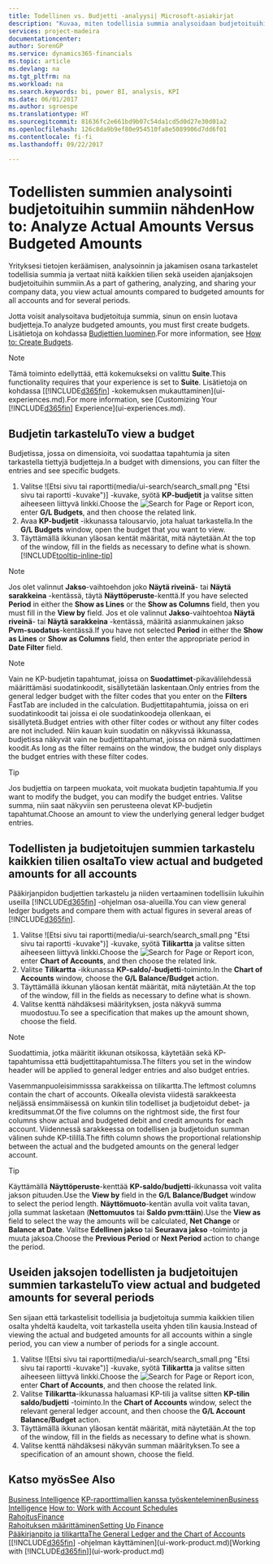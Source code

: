 ```yaml
---
title: Todellinen vs. Budjetti -analyysi| Microsoft-asiakirjat
description: "Kuvaa, miten todellisia summia analysoidaan budjetoituihin summiin nähden."
services: project-madeira
documentationcenter: 
author: SorenGP
ms.service: dynamics365-financials
ms.topic: article
ms.devlang: na
ms.tgt_pltfrm: na
ms.workload: na
ms.search.keywords: bi, power BI, analysis, KPI
ms.date: 06/01/2017
ms.author: sgroespe
ms.translationtype: HT
ms.sourcegitcommit: 81636fc2e661bd9b07c54da1cd5d0d27e30d01a2
ms.openlocfilehash: 126c8da9b9ef80e954510fa8e5089906d7dd6f01
ms.contentlocale: fi-fi
ms.lasthandoff: 09/22/2017

---
```

# <a name="how-to-analyze-actual-amounts-versus-budgeted-amounts"></a><span data-ttu-id="e3057-103">Todellisten summien analysointi budjetoituihin summiin nähden</span><span class="sxs-lookup"><span data-stu-id="e3057-103">How to: Analyze Actual Amounts Versus Budgeted Amounts</span></span>
<span data-ttu-id="e3057-104">Yrityksesi tietojen keräämisen, analysoinnin ja jakamisen osana tarkastelet todellisia summia ja vertaat niitä kaikkien tilien sekä useiden ajanjaksojen budjetoituihin summiin.</span><span class="sxs-lookup"><span data-stu-id="e3057-104">As a part of gathering, analyzing, and sharing your company data, you view actual amounts compared to budgeted amounts for all accounts and for several periods.</span></span>

<span data-ttu-id="e3057-105">Jotta voisit analysoitava budjetoituja summia, sinun on ensin luotava budjetteja.</span><span class="sxs-lookup"><span data-stu-id="e3057-105">To analyze budgeted amounts, you must first create budgets.</span></span> <span data-ttu-id="e3057-106">Lisätietoja on kohdassa [Budjettien luominen](finance-how-create-budgets.md).</span><span class="sxs-lookup"><span data-stu-id="e3057-106">For more information, see [How to: Create Budgets](finance-how-create-budgets.md).</span></span>

> [!NOTE]  
>   <span data-ttu-id="e3057-107">Tämä toiminto edellyttää, että kokemukseksi on valittu **Suite**.</span><span class="sxs-lookup"><span data-stu-id="e3057-107">This functionality requires that your experience is set to **Suite**.</span></span> <span data-ttu-id="e3057-108">Lisätietoja on kohdassa [[!INCLUDE[d365fin](includes/d365fin_md.md)] -kokemuksen mukauttaminen](ui-experiences.md).</span><span class="sxs-lookup"><span data-stu-id="e3057-108">For more information, see [Customizing Your [!INCLUDE[d365fin](includes/d365fin_md.md)] Experience](ui-experiences.md).</span></span>

## <a name="to-view-a-budget"></a><span data-ttu-id="e3057-109">Budjetin tarkastelu</span><span class="sxs-lookup"><span data-stu-id="e3057-109">To view a budget</span></span>
<span data-ttu-id="e3057-110">Budjetissa, jossa on dimensioita, voi suodattaa tapahtumia ja siten tarkastella tiettyjä budjetteja.</span><span class="sxs-lookup"><span data-stu-id="e3057-110">In a budget with dimensions, you can filter the entries and see specific budgets.</span></span>

1. <span data-ttu-id="e3057-111">Valitse ![Etsi sivu tai raportti(media/ui-search/search_small.png "Etsi sivu tai raportti -kuvake")] -kuvake, syötä **KP-budjetit** ja valitse sitten aiheeseen liittyvä linkki.</span><span class="sxs-lookup"><span data-stu-id="e3057-111">Choose the ![Search for Page or Report](media/ui-search/search_small.png "Search for Page or Report icon") icon, enter **G/L Budgets**, and then choose the related link.</span></span>
2. <span data-ttu-id="e3057-112">Avaa **KP-budjetit** -ikkunassa talousarvio, jota haluat tarkastella.</span><span class="sxs-lookup"><span data-stu-id="e3057-112">In the **G/L Budgets** window, open the budget that you want to view.</span></span>  
3. <span data-ttu-id="e3057-113">Täyttämällä ikkunan yläosan kentät määrität, mitä näytetään.</span><span class="sxs-lookup"><span data-stu-id="e3057-113">At the top of the window, fill in the fields as necessary to define what is shown.</span></span> [!INCLUDE[tooltip-inline-tip](includes/tooltip-inline-tip_md.md)]

> [!NOTE]  
>   <span data-ttu-id="e3057-114">Jos olet valinnut **Jakso**-vaihtoehdon joko **Näytä riveinä**- tai **Näytä sarakkeina** -kentässä, täytä **Näyttöperuste**-kenttä.</span><span class="sxs-lookup"><span data-stu-id="e3057-114">If you have selected **Period** in either the **Show as Lines** or the **Show as Columns** field, then you must fill in the **View by** field.</span></span> <span data-ttu-id="e3057-115">Jos et ole valinnut **Jakso**-vaihtoehtoa **Näytä riveinä**- tai **Näytä sarakkeina** -kentässä, määritä asianmukainen jakso **Pvm-suodatus**-kentässä.</span><span class="sxs-lookup"><span data-stu-id="e3057-115">If you have not selected **Period** in either the **Show as Lines** or **Show as Columns** field, then enter the appropriate period in **Date Filter** field.</span></span>  

> [!NOTE]  
>   <span data-ttu-id="e3057-116">Vain ne KP-budjetin tapahtumat, joissa on **Suodattimet**-pikavälilehdessä määrittämäsi suodatinkoodit, sisällytetään laskentaan.</span><span class="sxs-lookup"><span data-stu-id="e3057-116">Only entries from the general ledger budget with the filter codes that you enter on the **Filters** FastTab are included in the calculation.</span></span> <span data-ttu-id="e3057-117">Budjettitapahtumia, joissa on eri suodatinkoodit tai joissa ei ole suodatinkoodeja ollenkaan, ei sisällytetä.</span><span class="sxs-lookup"><span data-stu-id="e3057-117">Budget entries with other filter codes or without any filter codes are not included.</span></span> <span data-ttu-id="e3057-118">Niin kauan kuin suodatin on näkyvissä ikkunassa, budjetissa näkyvät vain ne budjettitapahtumat, joissa on nämä suodattimen koodit.</span><span class="sxs-lookup"><span data-stu-id="e3057-118">As long as the filter remains on the window, the budget only displays the budget entries with these filter codes.</span></span>  

> [!TIP]  
>   <span data-ttu-id="e3057-119">Jos budjettia on tarpeen muokata, voit muokata budjetin tapahtumia.</span><span class="sxs-lookup"><span data-stu-id="e3057-119">If you want to modify the budget, you can modify the budget entries.</span></span> <span data-ttu-id="e3057-120">Valitse summa, niin saat näkyviin sen perusteena olevat KP-budjetin tapahtumat.</span><span class="sxs-lookup"><span data-stu-id="e3057-120">Choose an amount to view the underlying general ledger budget entries.</span></span>

## <a name="to-view-actual-and-budgeted-amounts-for-all-accounts"></a><span data-ttu-id="e3057-121">Todellisten ja budjetoitujen summien tarkastelu kaikkien tilien osalta</span><span class="sxs-lookup"><span data-stu-id="e3057-121">To view actual and budgeted amounts for all accounts</span></span>  
<span data-ttu-id="e3057-122">Pääkirjanpidon budjettien tarkastelu ja niiden vertaaminen todellisiin lukuihin useilla [!INCLUDE[d365fin](includes/d365fin_md.md)] -ohjelman osa-alueilla.</span><span class="sxs-lookup"><span data-stu-id="e3057-122">You can view general ledger budgets and compare them with actual figures in several areas of [!INCLUDE[d365fin](includes/d365fin_md.md)].</span></span>

1. <span data-ttu-id="e3057-123">Valitse ![Etsi sivu tai raportti(media/ui-search/search_small.png "Etsi sivu tai raportti -kuvake")] -kuvake, syötä **Tilikartta** ja valitse sitten aiheeseen liittyvä linkki.</span><span class="sxs-lookup"><span data-stu-id="e3057-123">Choose the ![Search for Page or Report](media/ui-search/search_small.png "Search for Page or Report icon") icon, enter **Chart of Accounts**, and then choose the related link.</span></span>  
2. <span data-ttu-id="e3057-124">Valitse **Tilikartta** -ikkunassa **KP-saldo/-budjetti**-toiminto.</span><span class="sxs-lookup"><span data-stu-id="e3057-124">In the **Chart of Accounts** window, choose the **G/L Balance/Budget** action.</span></span>
3. <span data-ttu-id="e3057-125">Täyttämällä ikkunan yläosan kentät määrität, mitä näytetään.</span><span class="sxs-lookup"><span data-stu-id="e3057-125">At the top of the window, fill in the fields as necessary to define what is shown.</span></span>  
4. <span data-ttu-id="e3057-126">Valitse kenttä nähdäksesi määrityksen, josta näkyvä summa muodostuu.</span><span class="sxs-lookup"><span data-stu-id="e3057-126">To see a specification that makes up the amount shown, choose the field.</span></span>  

> [!NOTE]  
>   <span data-ttu-id="e3057-127">Suodattimia, jotka määritit ikkunan otsikossa, käytetään sekä KP-tapahtumissa että budjettitapahtumissa.</span><span class="sxs-lookup"><span data-stu-id="e3057-127">The filters you set in the window header will be applied to general ledger entries and also budget entries.</span></span>

<span data-ttu-id="e3057-128">Vasemmanpuoleisimmisssa sarakkeissa on tilikartta.</span><span class="sxs-lookup"><span data-stu-id="e3057-128">The leftmost columns contain the chart of accounts.</span></span> <span data-ttu-id="e3057-129">Oikealla olevista viidestä sarakkeesta neljässä ensimmäisessä on kunkin tilin todelliset ja budjetoidut debet- ja kreditsummat.</span><span class="sxs-lookup"><span data-stu-id="e3057-129">Of the five columns on the rightmost side, the first four columns show actual and budgeted debit and credit amounts for each account.</span></span> <span data-ttu-id="e3057-130">Viidennessä sarakkeessa on todellisen ja budjetoidun summan välinen suhde KP-tilillä.</span><span class="sxs-lookup"><span data-stu-id="e3057-130">The fifth column shows the proportional relationship between the actual and the budgeted amounts on the general ledger account.</span></span>  

> [!TIP]  
>   <span data-ttu-id="e3057-131">Käyttämällä **Näyttöperuste**-kenttää **KP-saldo/budjetti**-ikkunassa voit valita jakson pituuden.</span><span class="sxs-lookup"><span data-stu-id="e3057-131">Use the **View by** field in the **G/L Balance/Budget** window to select the period length.</span></span> <span data-ttu-id="e3057-132">**Näyttömuoto**-kentän avulla voit valita tavan, jolla summat lasketaan (**Nettomuutos** tai **Saldo pvm:ttäin**).</span><span class="sxs-lookup"><span data-stu-id="e3057-132">Use the **View as** field to select the way the amounts will be calculated, **Net Change** or **Balance at Date**.</span></span> <span data-ttu-id="e3057-133">Valitse **Edellinen jakso** tai **Seuraava jakso** -toiminto ja muuta jaksoa.</span><span class="sxs-lookup"><span data-stu-id="e3057-133">Choose the **Previous Period** or **Next Period** action to change the period.</span></span>  

## <a name="to-view-actual-and-budgeted-amounts-for-several-periods"></a><span data-ttu-id="e3057-134">Useiden jaksojen todellisten ja budjetoitujen summien tarkastelu</span><span class="sxs-lookup"><span data-stu-id="e3057-134">To view actual and budgeted amounts for several periods</span></span>  
<span data-ttu-id="e3057-135">Sen sijaan että tarkastelisit todellisia ja budjetoituja summia kaikkien tilien osalta yhdeltä kaudelta, voit tarkastella useita yhden tilin kausia.</span><span class="sxs-lookup"><span data-stu-id="e3057-135">Instead of viewing the actual and budgeted amounts for all accounts within a single period, you can view a number of periods for a single account.</span></span>  

1. <span data-ttu-id="e3057-136">Valitse ![Etsi sivu tai raportti(media/ui-search/search_small.png "Etsi sivu tai raportti -kuvake")] -kuvake, syötä **Tilikartta** ja valitse sitten aiheeseen liittyvä linkki.</span><span class="sxs-lookup"><span data-stu-id="e3057-136">Choose the ![Search for Page or Report](media/ui-search/search_small.png "Search for Page or Report icon") icon, enter **Chart of Accounts**, and then choose the related link.</span></span>  
2. <span data-ttu-id="e3057-137">Valitse **Tilikartta**-ikkunassa haluamasi KP-tili ja valitse sitten **KP-tilin saldo/budjetti** -toiminto.</span><span class="sxs-lookup"><span data-stu-id="e3057-137">In the **Chart of Accounts** window, select the relevant general ledger account, and then choose the **G/L Account Balance/Budget** action.</span></span>  
3. <span data-ttu-id="e3057-138">Täyttämällä ikkunan yläosan kentät määrität, mitä näytetään.</span><span class="sxs-lookup"><span data-stu-id="e3057-138">At the top of the window, fill in the fields as necessary to define what is shown.</span></span>   
4. <span data-ttu-id="e3057-139">Valitse kenttä nähdäksesi näkyvän summan määrityksen.</span><span class="sxs-lookup"><span data-stu-id="e3057-139">To see a specification of an amount shown, choose the field.</span></span>  

## <a name="see-also"></a><span data-ttu-id="e3057-140">Katso myös</span><span class="sxs-lookup"><span data-stu-id="e3057-140">See Also</span></span>
<span data-ttu-id="e3057-141">[Business Intelligence](bi.md)
[KP-raporttimallien kanssa työskenteleminen](bi-how-work-account-schedule.md)</span><span class="sxs-lookup"><span data-stu-id="e3057-141">[Business Intelligence](bi.md)
[How to: Work with Account Schedules](bi-how-work-account-schedule.md)</span></span>  
[<span data-ttu-id="e3057-142">Rahoitus</span><span class="sxs-lookup"><span data-stu-id="e3057-142">Finance</span></span>](finance.md)  
[<span data-ttu-id="e3057-143">Rahoituksen määrittäminen</span><span class="sxs-lookup"><span data-stu-id="e3057-143">Setting Up Finance</span></span>](finance-setup-finance.md)  
[<span data-ttu-id="e3057-144">Pääkirjanpito ja tilikartta</span><span class="sxs-lookup"><span data-stu-id="e3057-144">The General Ledger and the Chart of Accounts</span></span>](finance-general-ledger.md)  
<span data-ttu-id="e3057-145">[[!INCLUDE[d365fin](includes/d365fin_md.md)] -ohjelman käyttäminen](ui-work-product.md)</span><span class="sxs-lookup"><span data-stu-id="e3057-145">[Working with [!INCLUDE[d365fin](includes/d365fin_md.md)]](ui-work-product.md)</span></span>  

